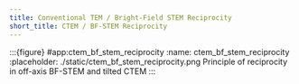 ```yaml
---
title: Conventional TEM / Bright-Field STEM Reciprocity
short_title: CTEM / BF-STEM Reciprocity
---
```


:::{figure} #app:ctem_bf_stem_reciprocity
:name: ctem_bf_stem_reciprocity
:placeholder: ./static/ctem_bf_stem_reciprocity.png
Principle of reciprocity in off-axis BF-STEM and tilted CTEM
:::


